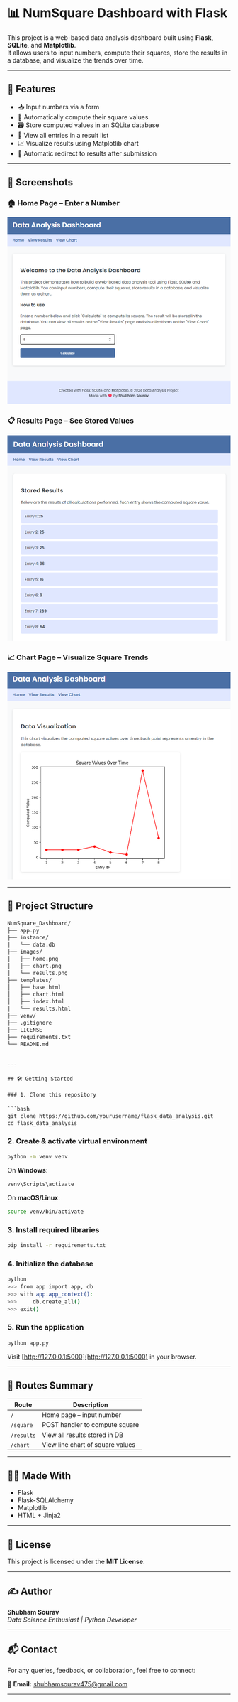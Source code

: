 # 📊 NumSquare Dashboard with Flask

This project is a web-based data analysis dashboard built using **Flask**, **SQLite**, and **Matplotlib**.  
It allows users to input numbers, compute their squares, store the results in a database, and visualize the trends over time.

---

## 🚀 Features

- 📥 Input numbers via a form
- 🧮 Automatically compute their square values
- 🗃️ Store computed values in an SQLite database
- 📃 View all entries in a result list
- 📈 Visualize results using Matplotlib chart
- 🔁 Automatic redirect to results after submission

---

## 📸 Screenshots

### 🏠 Home Page – Enter a Number
![Home Page](images/home.png)

### 📋 Results Page – See Stored Values
![Results Page](images/results.png)

### 📈 Chart Page – Visualize Square Trends
![Chart Page](images/chart.png)

---

## 📁 Project Structure

```
NumSquare_Dashboard/
├── app.py
├── instance/
│   └── data.db
├── images/
│   ├── home.png
│   ├── chart.png
│   └── results.png
├── templates/
│   ├── base.html
│   ├── chart.html
│   ├── index.html
│   └── results.html
├── venv/
├── .gitignore
├── LICENSE
├── requirements.txt
└── README.md
```
```

---

## 🛠️ Getting Started

### 1. Clone this repository

```bash
git clone https://github.com/yourusername/flask_data_analysis.git
cd flask_data_analysis
```

### 2. Create & activate virtual environment

```bash
python -m venv venv
```

On **Windows**:
```bash
venv\Scripts\activate
```

On **macOS/Linux**:
```bash
source venv/bin/activate
```

### 3. Install required libraries

```bash
pip install -r requirements.txt
```

### 4. Initialize the database

```bash
python
>>> from app import app, db
>>> with app.app_context():
>>>     db.create_all()
>>> exit()
```

### 5. Run the application

```bash
python app.py
```

Visit [http://127.0.0.1:5000](http://127.0.0.1:5000) in your browser.

---

## 🔗 Routes Summary

| Route         | Description                          |
|---------------|--------------------------------------|
| `/`           | Home page – input number             |
| `/square`     | POST handler to compute square       |
| `/results`    | View all results stored in DB        |
| `/chart`      | View line chart of square values     |

---

## 🧑‍💻 Made With

- Flask
- Flask-SQLAlchemy
- Matplotlib
- HTML + Jinja2

---

## 📜 License

This project is licensed under the **MIT License**.

---

## ✍️ Author

**Shubham Sourav**  
*Data Science Enthusiast | Python Developer*

---

## 📬 Contact

For any queries, feedback, or collaboration, feel free to connect:

📧 **Email:** [shubhamsourav475@gmail.com](mailto:shubhamsourav475@gmail.com)

---
